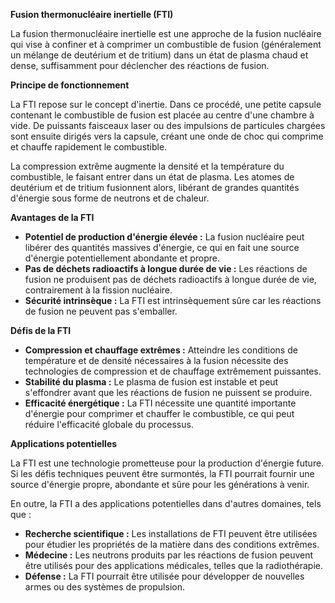 **Fusion thermonucléaire inertielle (FTI)**

La fusion thermonucléaire inertielle est une approche de la fusion nucléaire qui vise à confiner et à comprimer un combustible de fusion (généralement un mélange de deutérium et de tritium) dans un état de plasma chaud et dense, suffisamment pour déclencher des réactions de fusion.

**Principe de fonctionnement**

La FTI repose sur le concept d'inertie. Dans ce procédé, une petite capsule contenant le combustible de fusion est placée au centre d'une chambre à vide. De puissants faisceaux laser ou des impulsions de particules chargées sont ensuite dirigés vers la capsule, créant une onde de choc qui comprime et chauffe rapidement le combustible.

La compression extrême augmente la densité et la température du combustible, le faisant entrer dans un état de plasma. Les atomes de deutérium et de tritium fusionnent alors, libérant de grandes quantités d'énergie sous forme de neutrons et de chaleur.

**Avantages de la FTI**

* **Potentiel de production d'énergie élevée :** La fusion nucléaire peut libérer des quantités massives d'énergie, ce qui en fait une source d'énergie potentiellement abondante et propre.
* **Pas de déchets radioactifs à longue durée de vie :** Les réactions de fusion ne produisent pas de déchets radioactifs à longue durée de vie, contrairement à la fission nucléaire.
* **Sécurité intrinsèque :** La FTI est intrinsèquement sûre car les réactions de fusion ne peuvent pas s'emballer.

**Défis de la FTI**

* **Compression et chauffage extrêmes :** Atteindre les conditions de température et de densité nécessaires à la fusion nécessite des technologies de compression et de chauffage extrêmement puissantes.
* **Stabilité du plasma :** Le plasma de fusion est instable et peut s'effondrer avant que les réactions de fusion ne puissent se produire.
* **Efficacité énergétique :** La FTI nécessite une quantité importante d'énergie pour comprimer et chauffer le combustible, ce qui peut réduire l'efficacité globale du processus.

**Applications potentielles**

La FTI est une technologie prometteuse pour la production d'énergie future. Si les défis techniques peuvent être surmontés, la FTI pourrait fournir une source d'énergie propre, abondante et sûre pour les générations à venir.

En outre, la FTI a des applications potentielles dans d'autres domaines, tels que :

* **Recherche scientifique :** Les installations de FTI peuvent être utilisées pour étudier les propriétés de la matière dans des conditions extrêmes.
* **Médecine :** Les neutrons produits par les réactions de fusion peuvent être utilisés pour des applications médicales, telles que la radiothérapie.
* **Défense :** La FTI pourrait être utilisée pour développer de nouvelles armes ou des systèmes de propulsion.